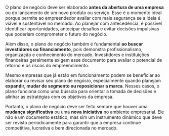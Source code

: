 O plano de negócio deve ser elaborado **antes da abertura de uma empresa** ou do lançamento de um novo produto ou serviço. Esse é o momento ideal porque permite ao empreendedor avaliar com mais segurança se a ideia é viável e sustentável no mercado. Ao planejar com antecedência, é possível identificar oportunidades, antecipar desafios e evitar decisões impulsivas que poderiam comprometer o futuro do negócio.

Além disso, o plano de negócio também é fundamental **ao buscar investidores ou financiamento**, pois demonstra profissionalismo, organização e conhecimento do mercado. Investidores e instituições financeiras geralmente exigem esse documento para avaliar o potencial de retorno e os riscos do empreendimento.

Mesmo empresas que já estão em funcionamento podem se beneficiar ao elaborar ou revisar seu plano de negócio, especialmente quando planejam **expandir, mudar de segmento ou reposicionar a marca**. Nesses casos, o plano funciona como uma bússola para orientar a tomada de decisões e alinhar as estratégias com os objetivos da empresa.

Portanto, o plano de negócio deve ser feito sempre que houver uma **mudança significativa** ou uma **nova iniciativa** no ambiente empresarial. Ele não é um documento estático, mas sim um instrumento dinâmico que deve ser revisto periodicamente para garantir que a empresa continue competitiva, lucrativa e bem direcionada no mercado.
